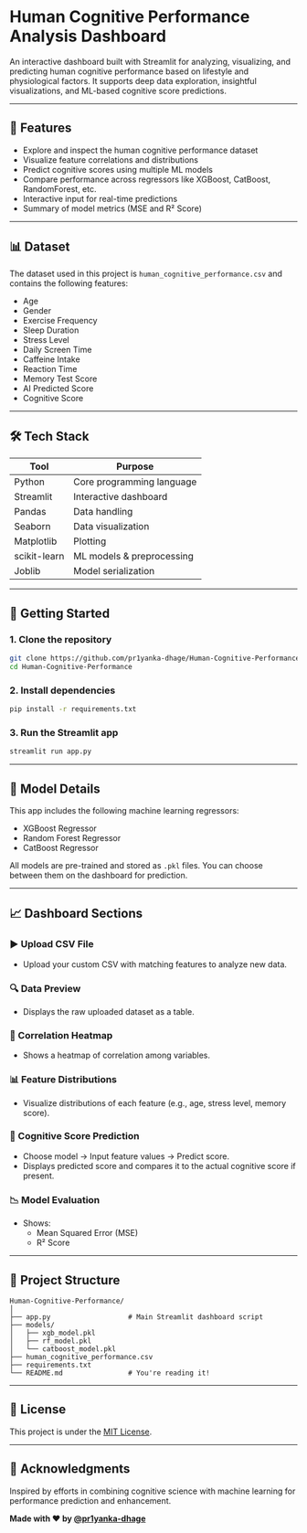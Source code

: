# Human Cognitive Performance Analysis Dashboard

An interactive dashboard built with Streamlit for analyzing, visualizing, and predicting human cognitive performance based on lifestyle and physiological factors. It supports deep data exploration, insightful visualizations, and ML-based cognitive score predictions.

---

## 🧠 Features

- Explore and inspect the human cognitive performance dataset
- Visualize feature correlations and distributions
- Predict cognitive scores using multiple ML models
- Compare performance across regressors like XGBoost, CatBoost, RandomForest, etc.
- Interactive input for real-time predictions
- Summary of model metrics (MSE and R² Score)

---

## 📊 Dataset

The dataset used in this project is `human_cognitive_performance.csv` and contains the following features:

- Age  
- Gender  
- Exercise Frequency  
- Sleep Duration  
- Stress Level  
- Daily Screen Time  
- Caffeine Intake  
- Reaction Time  
- Memory Test Score  
- AI Predicted Score  
- Cognitive Score

---

## 🛠️ Tech Stack

| Tool       | Purpose                          |
|------------|----------------------------------|
| Python     | Core programming language        |
| Streamlit  | Interactive dashboard            |
| Pandas     | Data handling                    |
| Seaborn    | Data visualization               |
| Matplotlib | Plotting                         |
| scikit-learn | ML models & preprocessing      |
| Joblib     | Model serialization              |

---

## 🚀 Getting Started

### 1. Clone the repository

```bash
git clone https://github.com/pr1yanka-dhage/Human-Cognitive-Performance.git
cd Human-Cognitive-Performance
```

### 2. Install dependencies

```bash
pip install -r requirements.txt
```

### 3. Run the Streamlit app

```bash
streamlit run app.py
```

---

## 🧪 Model Details

This app includes the following machine learning regressors:

- XGBoost Regressor
- Random Forest Regressor
- CatBoost Regressor

All models are pre-trained and stored as `.pkl` files. You can choose between them on the dashboard for prediction.

---

## 📈 Dashboard Sections

### ▶️ Upload CSV File

- Upload your custom CSV with matching features to analyze new data.

### 🔍 Data Preview

- Displays the raw uploaded dataset as a table.

### 📌 Correlation Heatmap

- Shows a heatmap of correlation among variables.

### 📊 Feature Distributions

- Visualize distributions of each feature (e.g., age, stress level, memory score).

### 🧮 Cognitive Score Prediction

- Choose model → Input feature values → Predict score.
- Displays predicted score and compares it to the actual cognitive score if present.

### 📉 Model Evaluation

- Shows:
  - Mean Squared Error (MSE)
  - R² Score

---

## 📁 Project Structure

```
Human-Cognitive-Performance/
│
├── app.py                   # Main Streamlit dashboard script
├── models/
│   ├── xgb_model.pkl
│   ├── rf_model.pkl
│   └── catboost_model.pkl
├── human_cognitive_performance.csv
├── requirements.txt
└── README.md                # You're reading it!
```

---

## 📜 License

This project is under the [MIT License](https://opensource.org/licenses/MIT).

---

## 🙌 Acknowledgments

Inspired by efforts in combining cognitive science with machine learning for performance prediction and enhancement.

**Made with ❤️ by [@pr1yanka-dhage](https://github.com/pr1yanka-dhage)**

